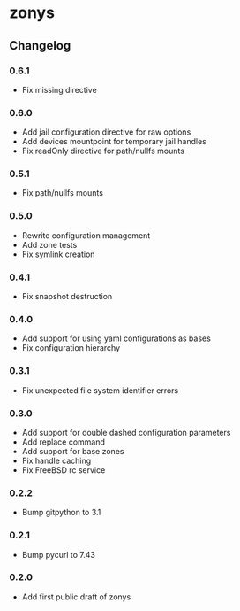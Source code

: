 # zonys

## Changelog

### 0.6.1
- Fix missing directive

### 0.6.0
- Add jail configuration directive for raw options
- Add devices mountpoint for temporary jail handles
- Fix readOnly directive for path/nullfs mounts

### 0.5.1
- Fix path/nullfs mounts

### 0.5.0
- Rewrite configuration management
- Add zone tests
- Fix symlink creation

### 0.4.1
- Fix snapshot destruction

### 0.4.0
- Add support for using yaml configurations as bases
- Fix configuration hierarchy

### 0.3.1
- Fix unexpected file system identifier errors

### 0.3.0
- Add support for double dashed configuration parameters
- Add replace command
- Add support for base zones
- Fix handle caching
- Fix FreeBSD rc service

### 0.2.2
- Bump gitpython to 3.1

### 0.2.1
- Bump pycurl to 7.43

### 0.2.0
- Add first public draft of zonys
